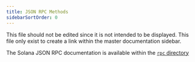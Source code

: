 ```yaml
---
title: JSON RPC Methods
sidebarSortOrder: 0
---
```


This file should not be edited since it is not intended to be displayed. This
file only exist to create a link within the master documentation sidebar.

The Solana JSON RPC documentation is available within the
[`rpc` directory](./rpc/)

